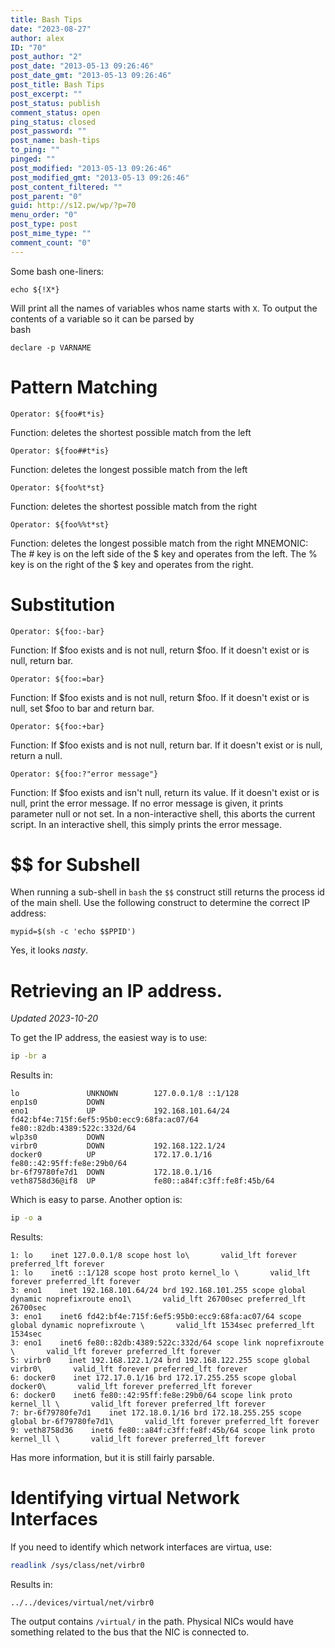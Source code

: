 ```yaml
---
title: Bash Tips
date: "2023-08-27"
author: alex
ID: "70"
post_author: "2"
post_date: "2013-05-13 09:26:46"
post_date_gmt: "2013-05-13 09:26:46"
post_title: Bash Tips
post_excerpt: ""
post_status: publish
comment_status: open
ping_status: closed
post_password: ""
post_name: bash-tips
to_ping: ""
pinged: ""
post_modified: "2013-05-13 09:26:46"
post_modified_gmt: "2013-05-13 09:26:46"
post_content_filtered: ""
post_parent: "0"
guid: http://s12.pw/wp/?p=70
menu_order: "0"
post_type: post
post_mime_type: ""
comment_count: "0"
---
```

Some bash one-liners:

```
echo ${!X*}

```

Will print all the names of variables whos name starts with `X`. To
output the contents of a variable so it can be parsed by  
bash

```
declare -p VARNAME

```

# Pattern Matching

```
Operator: ${foo#t*is}

```

Function: deletes the shortest possible match from the left

```
Operator: ${foo##t*is}

```

Function: deletes the longest possible match from the left

```
Operator: ${foo%t*st}

```

Function: deletes the shortest possible match from the right

```
Operator: ${foo%%t*st}

```

Function: deletes the longest possible match from the right MNEMONIC:
The # key is on the left side of the $ key and operates from the left.
The % key is on the right of the $ key and operates from the right.

# Substitution

```
Operator: ${foo:-bar}

```

Function: If $foo exists and is not null, return $foo. If it doesn't
exist or is null, return bar.

```
Operator: ${foo:=bar}

```

Function: If $foo exists and is not null, return $foo. If it doesn't
exist or is null, set $foo to bar and return bar.

```
Operator: ${foo:+bar}

```

Function: If $foo exists and is not null, return bar. If it doesn't
exist or is null, return a null.

```
Operator: ${foo:?"error message"}

```

Function: If $foo exists and isn't null, return its value. If it
doesn't exist or is null, print the error message. If no error message
is given, it prints parameter null or not set. In a non-interactive
shell, this aborts the current script. In an interactive shell, this
simply prints the error message.

# $$ for Subshell

When running a sub-shell in `bash` the `$$` construct still returns
the process id of the main shell. Use the following construct to
determine the correct IP address:

```
mypid=$(sh -c 'echo $$PPID')

```

Yes, it looks _nasty_.

# Retrieving an IP address.

*Updated 2023-10-20*

To get the IP address, the easiest way is to use:

```bash
ip -br a
```

Results in:

```
lo               UNKNOWN        127.0.0.1/8 ::1/128 
enp1s0           DOWN           
eno1             UP             192.168.101.64/24 fd42:bf4e:715f:6ef5:95b0:ecc9:68fa:ac07/64 fe80::82db:4389:522c:332d/64 
wlp3s0           DOWN           
virbr0           DOWN           192.168.122.1/24 
docker0          UP             172.17.0.1/16 fe80::42:95ff:fe8e:29b0/64 
br-6f79780fe7d1  DOWN           172.18.0.1/16 
veth8758d36@if8  UP             fe80::a84f:c3ff:fe8f:45b/64 
```

Which is easy to parse.  Another option is:

```bash
ip -o a
```

Results:

```text
1: lo    inet 127.0.0.1/8 scope host lo\       valid_lft forever preferred_lft forever
1: lo    inet6 ::1/128 scope host proto kernel_lo \       valid_lft forever preferred_lft forever
3: eno1    inet 192.168.101.64/24 brd 192.168.101.255 scope global dynamic noprefixroute eno1\       valid_lft 26700sec preferred_lft 26700sec
3: eno1    inet6 fd42:bf4e:715f:6ef5:95b0:ecc9:68fa:ac07/64 scope global dynamic noprefixroute \       valid_lft 1534sec preferred_lft 1534sec
3: eno1    inet6 fe80::82db:4389:522c:332d/64 scope link noprefixroute \       valid_lft forever preferred_lft forever
5: virbr0    inet 192.168.122.1/24 brd 192.168.122.255 scope global virbr0\       valid_lft forever preferred_lft forever
6: docker0    inet 172.17.0.1/16 brd 172.17.255.255 scope global docker0\       valid_lft forever preferred_lft forever
6: docker0    inet6 fe80::42:95ff:fe8e:29b0/64 scope link proto kernel_ll \       valid_lft forever preferred_lft forever
7: br-6f79780fe7d1    inet 172.18.0.1/16 brd 172.18.255.255 scope global br-6f79780fe7d1\       valid_lft forever preferred_lft forever
9: veth8758d36    inet6 fe80::a84f:c3ff:fe8f:45b/64 scope link proto kernel_ll \       valid_lft forever preferred_lft forever
```

Has more information, but it is still fairly parsable.

# Identifying virtual Network Interfaces

If you need to identify which network interfaces are virtua, use:

```bash
readlink /sys/class/net/virbr0
```

Results in:

```text
../../devices/virtual/net/virbr0
```

The output contains `/virtual/` in the path.  Physical NICs would have something related to the bus
that the NIC is connected to.

